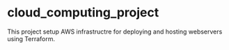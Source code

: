 # cloud_computing_project
This project setup AWS infrastructre for deploying and hosting webservers using Terraform.
